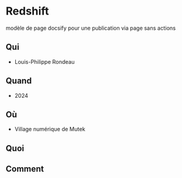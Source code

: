 # Redshift
modèle de page docsify pour une publication via page sans actions 


## Qui
  - Louis-Philippe Rondeau

## Quand
  - 2024
## Où
  - Village numérique de Mutek
## Quoi
  
## Comment
